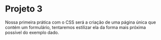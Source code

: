 # Projeto 3
Nossa primeira prática com o CSS será a criação de uma página única que contém um formulário, tentaremos estilizar ela da forma mais próxima possível do exemplo dado.